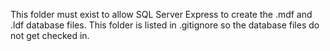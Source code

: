 This folder must exist to allow SQL Server Express to create the .mdf and .ldf database files.
This folder is listed in .gitignore so the database files do not get checked in.
